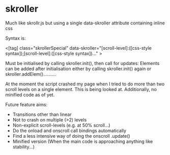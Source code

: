skroller
========

Much like skrollr.js but using a single data-skroller attribute containing inline css

Syntax is:

<[tag] class="skrollerSpecial" data-skroller="[scroll-level]:([css-style syntax]);[scroll-level]:([css-style syntax])..." >
  
Must be initialised by calling skroller.init(), then call for updates: <body onscroll="skroller.update()">
Elements can be added after initialisation either by calling skroller.init() again or skroller.addElem()..........

At the moment the script crashed my page when I tried to do more than two scroll levels on a single element. This is
 being looked at. Additionally, no minified code as of yet.
 
Future feature aims:
  - Transitions other than linear
  - Not to crash on multiple (>2) levels
  - Non-explicit scroll-levels (e.g. at 50% scroll...)
  - Do the onload and onscroll call bindings automatically
  - Find a less intensive way of doing the onscroll .update()
  - Minified version (When the main code is approaching anything like stability...)
